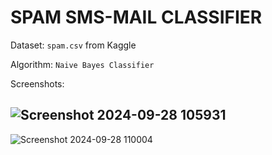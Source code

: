 # SPAM SMS-MAIL CLASSIFIER

Dataset: ```spam.csv``` from Kaggle

Algorithm: ```Naive Bayes Classifier```


Screenshots: 

![Screenshot 2024-09-28 105931](https://github.com/user-attachments/assets/a3719796-1905-4f4d-8374-ed1bb5015ec0)
--------------------------------------------------------------
![Screenshot 2024-09-28 110004](https://github.com/user-attachments/assets/8b093b87-5349-4858-be2c-f64fdc55cb1a)

